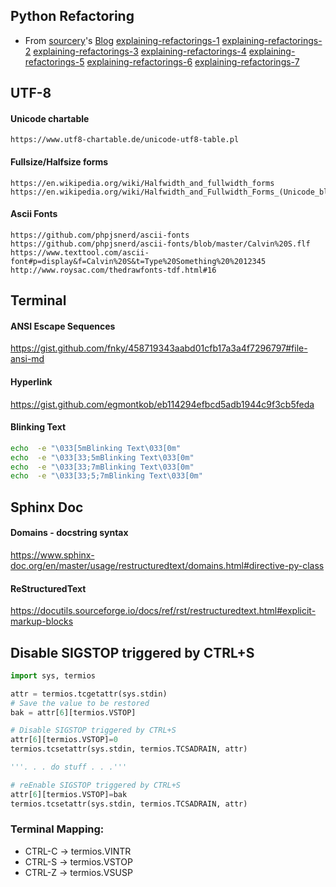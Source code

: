 ## Python Refactoring
* From [sourcery](https://sourcery.ai/blog)'s [Blog](https://sourcery.ai/blog/)
    [explaining-refactorings-1](https://sourcery.ai/blog/explaining-refactorings-1/)
    [explaining-refactorings-2](https://sourcery.ai/blog/explaining-refactorings-2/)
    [explaining-refactorings-3](https://sourcery.ai/blog/explaining-refactorings-3/)
    [explaining-refactorings-4](https://sourcery.ai/blog/explaining-refactorings-4/)
    [explaining-refactorings-5](https://sourcery.ai/blog/explaining-refactorings-5/)
    [explaining-refactorings-6](https://sourcery.ai/blog/explaining-refactorings-6/)
    [explaining-refactorings-7](https://sourcery.ai/blog/explaining-refactorings-7/)

## UTF-8
#### Unicode chartable
    https://www.utf8-chartable.de/unicode-utf8-table.pl
#### Fullsize/Halfsize forms
    https://en.wikipedia.org/wiki/Halfwidth_and_fullwidth_forms
    https://en.wikipedia.org/wiki/Halfwidth_and_Fullwidth_Forms_(Unicode_block)
#### Ascii Fonts
    https://github.com/phpjsnerd/ascii-fonts
    https://github.com/phpjsnerd/ascii-fonts/blob/master/Calvin%20S.flf
    https://www.texttool.com/ascii-font#p=display&f=Calvin%20S&t=Type%20Something%20%2012345
    http://www.roysac.com/thedrawfonts-tdf.html#16

## Terminal
#### ANSI Escape Sequences
https://gist.github.com/fnky/458719343aabd01cfb17a3a4f7296797#file-ansi-md
#### Hyperlink
https://gist.github.com/egmontkob/eb114294efbcd5adb1944c9f3cb5feda

#### Blinking Text
```bash
echo  -e "\033[5mBlinking Text\033[0m"
echo  -e "\033[33;5mBlinking Text\033[0m"
echo  -e "\033[33;7mBlinking Text\033[0m"
echo  -e "\033[33;5;7mBlinking Text\033[0m"
```

## Sphinx Doc
#### Domains - docstring syntax
https://www.sphinx-doc.org/en/master/usage/restructuredtext/domains.html#directive-py-class
#### ReStructuredText
https://docutils.sourceforge.io/docs/ref/rst/restructuredtext.html#explicit-markup-blocks

## Disable SIGSTOP triggered by CTRL+S
```python
import sys, termios

attr = termios.tcgetattr(sys.stdin)
# Save the value to be restored
bak = attr[6][termios.VSTOP]

# Disable SIGSTOP triggered by CTRL+S
attr[6][termios.VSTOP]=0
termios.tcsetattr(sys.stdin, termios.TCSADRAIN, attr)

'''. . . do stuff . . .'''

# reEnable SIGSTOP triggered by CTRL+S
attr[6][termios.VSTOP]=bak
termios.tcsetattr(sys.stdin, termios.TCSADRAIN, attr)
```
### Terminal Mapping:
 - CTRL-C -> termios.VINTR
 - CTRL-S -> termios.VSTOP
 - CTRL-Z -> termios.VSUSP